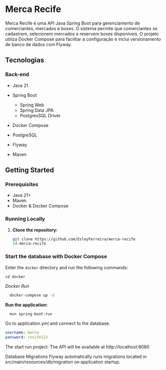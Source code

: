 # Merca Recife

Merca Recife é uma API Java Spring Boot para gerenciamento de comerciantes, mercados e boxes. O sistema permite que comerciantes se cadastrem, selecionem mercados e reservem boxes disponíveis. O projeto utiliza Docker Compose para facilitar a configuração e inclui versionamento de banco de dados com Flyway.

## Tecnologias

### Back-end
- Java 21
- Spring Boot
    - Spring Web
    - Spring Data JPA
    - PostgresSQL Driver

- Docker Compose
- PostgreSQL
- Flyway
- Maven

## Getting Started

### Prerequisites

- Java 21+
- Maven
- Docker & Docker Compose

### Running Locally

1. **Clone the repository:**
   ```sh
   git clone https://github.com/EsleyFerreira/merca-recife
   cd merca-recife
    ```
   
### Start the database with Docker Compose

Enter the `docker` directory and run the following commands:
```
cd docker
```

*Docker Run*
```sh
  docker-compose up -d
```

**Run the application:**

   ```sh
     mvn spring-boot:run
   ```

Go to application.yml and connect to the database.

```yaml
username: merca 
password: recife123
```

The start run project:
The API will be available at http://localhost:8080

Database Migrations
Flyway automatically runs migrations located in src/main/resources/db/migration on application startup.
